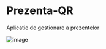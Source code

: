 # Prezenta-QR
Aplicatie de gestionare a prezentelor

![image](https://user-images.githubusercontent.com/56819922/139264056-0d874d37-2fb1-4450-aa30-7e90ba242058.png)
